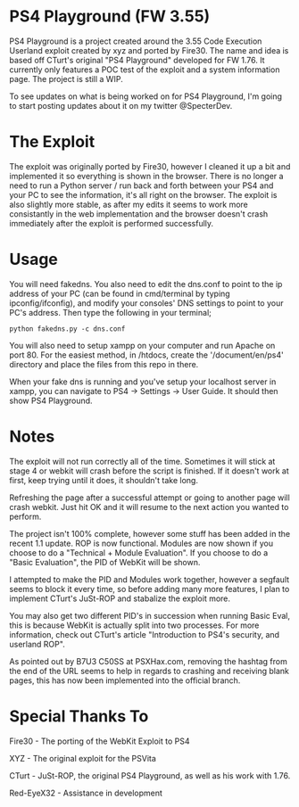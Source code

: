 # PS4 Playground (FW 3.55)
PS4 Playground is a project created around the 3.55 Code Execution Userland exploit created by xyz and ported by Fire30. The name and idea is based off CTurt's original "PS4 Playground" developed for FW 1.76. It currently only features a POC test of the exploit and a system information page. The project is still a WIP.

To see updates on what is being worked on for PS4 Playground, I'm going to start posting updates about it on my twitter @SpecterDev.

# The Exploit
The exploit was originally ported by Fire30, however I cleaned it up a bit and implemented it so everything is shown in the browser. There is no longer a need to run a Python server / run back and forth between your PS4 and your PC to see the information, it's all right on the browser. The exploit is also slightly more stable, as after my edits it seems to work more consistantly in the web implementation and the browser doesn't crash immediately after the exploit is performed successfully.

# Usage
You will need fakedns. You also need to edit the dns.conf to point to the ip address of your PC (can be found in cmd/terminal by typing ipconfig/ifconfig), and modify your consoles' DNS settings to point to your PC's address. Then type the following in your terminal;

`python fakedns.py -c dns.conf`

You will also need to setup xampp on your computer and run Apache on port 80. For the easiest method, in /htdocs, create the '/document/en/ps4' directory and place the files from this repo in there.

When your fake dns is running and you've setup your localhost server in xampp, you can navigate to PS4 -> Settings -> User Guide. It should then show PS4 Playground.

# Notes
The exploit will not run correctly all of the time. Sometimes it will stick at stage 4 or webkit will crash before the script is finished. If it doesn't work at first, keep trying until it does, it shouldn't take long.

Refreshing the page after a successful attempt or going to another page will crash webkit. Just hit OK and it will resume to the next action you wanted to perform.

The project isn't 100% complete, however some stuff has been added in the recent 1.1 update. ROP is now functional. Modules are now shown if you choose to do a "Technical + Module Evaluation". If you choose to do a "Basic Evaluation", the PID of WebKit will be shown.

I attempted to make the PID and Modules work together, however a segfault seems to block it every time, so before adding many more features, I plan to implement CTurt's JuSt-ROP and stabalize the exploit more.

You may also get two different PID's in succession when running Basic Eval, this is because WebKit is actually split into two processes. For more information, check out CTurt's article "Introduction to PS4's security, and userland ROP".

As pointed out by B7U3 C50SS at PSXHax.com, removing the hashtag from the end of the URL seems to help in regards to crashing and receiving blank pages, this has now been implemented into the official branch.

# Special Thanks To
Fire30 - The porting of the WebKit Exploit to PS4

XYZ - The original exploit for the PSVita

CTurt - JuSt-ROP, the original PS4 Playground, as well as his work with 1.76.

Red-EyeX32 - Assistance in development
